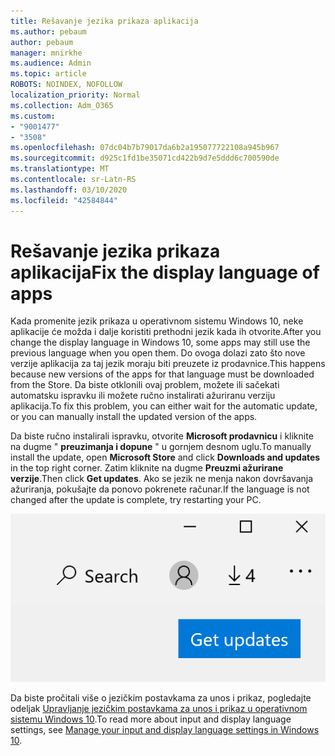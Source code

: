 ```yaml
---
title: Rešavanje jezika prikaza aplikacija
ms.author: pebaum
author: pebaum
manager: mnirkhe
ms.audience: Admin
ms.topic: article
ROBOTS: NOINDEX, NOFOLLOW
localization_priority: Normal
ms.collection: Adm_O365
ms.custom:
- "9001477"
- "3508"
ms.openlocfilehash: 07dc04b7b79017da6b2a195077722108a945b967
ms.sourcegitcommit: d925c1fd1be35071cd422b9d7e5ddd6c700590de
ms.translationtype: MT
ms.contentlocale: sr-Latn-RS
ms.lasthandoff: 03/10/2020
ms.locfileid: "42584844"
---
```

# <a name="fix-the-display-language-of-apps"></a><span data-ttu-id="56e56-102">Rešavanje jezika prikaza aplikacija</span><span class="sxs-lookup"><span data-stu-id="56e56-102">Fix the display language of apps</span></span>

<span data-ttu-id="56e56-103">Kada promenite jezik prikaza u operativnom sistemu Windows 10, neke aplikacije će možda i dalje koristiti prethodni jezik kada ih otvorite.</span><span class="sxs-lookup"><span data-stu-id="56e56-103">After you change the display language in Windows 10, some apps may still use the previous language when you open them.</span></span> <span data-ttu-id="56e56-104">Do ovoga dolazi zato što nove verzije aplikacija za taj jezik moraju biti preuzete iz prodavnice.</span><span class="sxs-lookup"><span data-stu-id="56e56-104">This happens because new versions of the apps for that language must be downloaded from the Store.</span></span> <span data-ttu-id="56e56-105">Da biste otklonili ovaj problem, možete ili sačekati automatsku ispravku ili možete ručno instalirati ažuriranu verziju aplikacija.</span><span class="sxs-lookup"><span data-stu-id="56e56-105">To fix this problem, you can either wait for the automatic update, or you can manually install the updated version of the apps.</span></span>

<span data-ttu-id="56e56-106">Da biste ručno instalirali ispravku, otvorite **Microsoft prodavnicu** i kliknite na dugme " **preuzimanja i dopune** " u gornjem desnom uglu.</span><span class="sxs-lookup"><span data-stu-id="56e56-106">To manually install the update, open **Microsoft Store** and click **Downloads and updates** in the top right corner.</span></span> <span data-ttu-id="56e56-107">Zatim kliknite na dugme **Preuzmi ažurirane verzije**.</span><span class="sxs-lookup"><span data-stu-id="56e56-107">Then click **Get updates**.</span></span> <span data-ttu-id="56e56-108">Ako se jezik ne menja nakon dovršavanja ažuriranja, pokušajte da ponovo pokrenete računar.</span><span class="sxs-lookup"><span data-stu-id="56e56-108">If the language is not changed after the update is complete, try restarting your PC.</span></span>

![Preuzmi ažurirane verzije.](media/get-updates.png)

<span data-ttu-id="56e56-110">Da biste pročitali više o jezičkim postavkama za unos i prikaz, pogledajte odeljak [Upravljanje jezičkim postavkama za unos i prikaz u operativnom sistemu Windows 10](https://support.microsoft.com/help/4027670/windows-10-add-and-switch-input-and-display-language-preferences).</span><span class="sxs-lookup"><span data-stu-id="56e56-110">To read more about input and display language settings, see [Manage your input and display language settings in Windows 10](https://support.microsoft.com/help/4027670/windows-10-add-and-switch-input-and-display-language-preferences).</span></span>

